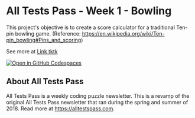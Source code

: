 # All Tests Pass - Week 1 - Bowling

This project's objective is to create a score calculator for a traditional Ten-pin bowling game. (Reference: 
https://en.wikipedia.org/wiki/Ten-pin_bowling#Pins_and_scoring)

See more at [Link tktk]()

[![Open in GitHub Codespaces](https://github.com/codespaces/badge.svg)](https://codespaces.new/fillerwriter/alltestspass-week1?quickstart=1)

## About All Tests Pass

All Tests Pass is a weekly coding puzzle newsletter. This is a revamp of the original All Tests Pass newsletter that ran
during the spring and summer of 2018. Read more at https://alltestspass.com.